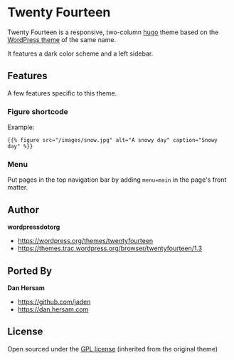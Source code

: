 # Twenty Fourteen

Twenty Fourteen is a responsive, two-column [hugo](http://hugo.spf13.com) theme based on the [WordPress theme](https://wordpress.org/themes/twentyfourteen) of the same name.

It features a dark color scheme and a left sidebar.

## Features

A few features specific to this theme.

### Figure shortcode

Example:

`{{% figure src="/images/snow.jpg" alt="A snowy day" caption="Snowy day" %}}`

### Menu

Put pages in the top navigation bar by adding `menu=main` in the page's front matter.

## Author
**wordpressdotorg**
- <https://wordpress.org/themes/twentyfourteen>
- <https://themes.trac.wordpress.org/browser/twentyfourteen/1.3>

## Ported By
**Dan Hersam**
- <https://github.com/jaden>
- <https://dan.hersam.com>

## License

Open sourced under the [GPL license](LICENSE.md) (inherited from the original theme)
